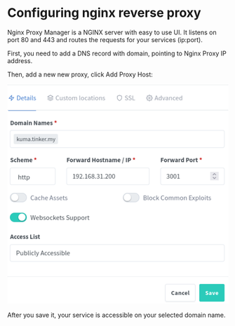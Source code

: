 # Configuring nginx reverse proxy

Nginx Proxy Manager is a NGINX server with easy to use UI. It listens on port 80 and 443 and routes the requests for your services (ip:port).

First, you need to add a DNS record with domain, pointing to Nginx Proxy IP address.

Then, add a new new proxy, click Add Proxy Host:

![](assets/nginx-add-proxy.png)

After you save it, your service is accessible on your selected domain name.